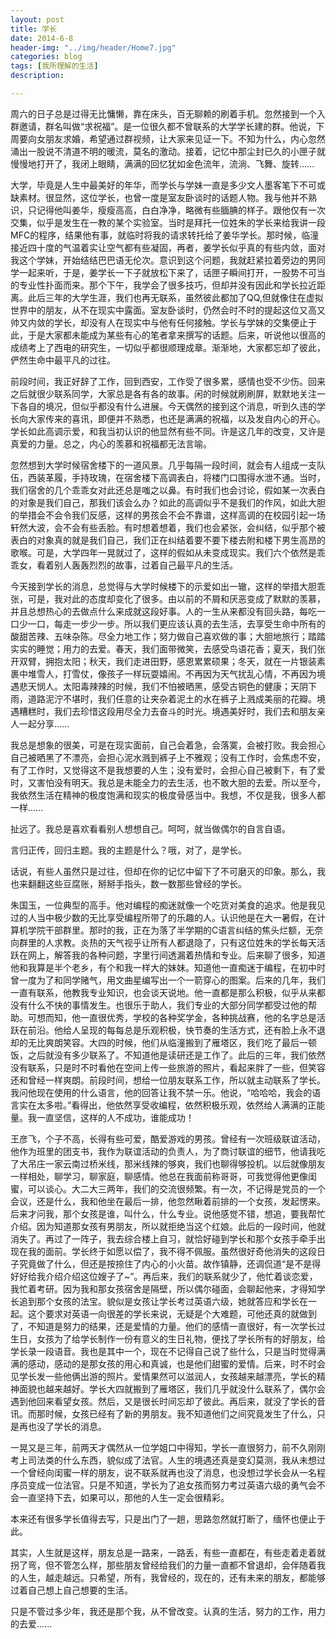 ```yaml
---
layout: post
title: 学长
date: 2014-6-8
header-img: "../img/header/Home7.jpg"
categories: blog
tags: [我所理解的生活]
description: 

---
```


周六的日子总是过得无比慵懒，靠在床头，百无聊赖的刷着手机。忽然接到一个入群邀请，群名叫做“求祝福”。是一位很久都不曾联系的大学学长建的群。他说，下周要向女朋友求婚，希望通过群视频，让大家来见证一下。不知为什么，内心忽然涌出一股说不清道不明的暖流，莫名的激动。接着，记忆中那尘封已久的小匣子就慢慢地打开了，我闭上眼睛，满满的回忆犹如金色流年，流淌、飞舞、旋转......

大学，毕竟是人生中最美好的年华，而学长与学妹一直是多少文人墨客笔下不可或缺素材。很显然，这位学长，也曾一度是室友卧谈时的话题人物。我与他并不熟识，只记得他叫姜华，瘦瘦高高，白白净净，略微有些腼腆的样子。跟他仅有一次交集，似乎是发生在一教的某个实验室。当时是拜托一位姓朱的学长来给我讲一段MFC的程序，结果他有事，就临时将我的请求转托给了姜华学长。那时候，临潼接近四十度的气温着实让空气都有些凝固，再者，姜学长似乎真的有些内敛，面对我这个学妹，开始结结巴巴语无伦次。意识到这个问题，我就赶紧拉着旁边的男同学一起来听，于是，姜学长一下子就放松下来了，话匣子瞬间打开，一股势不可当的专业性扑面而来。那个下午，我学会了很多技巧，但却并没有因此和学长拉近距离。此后三年的大学生涯，我们也再无联系，虽然彼此都加了QQ,但就像住在虚拟世界中的朋友，从不在现实中露面。室友卧谈时，仍然会时不时的提起这位又高又帅又内敛的学长，却没有人在现实中与他有任何接触。学长与学妹的交集便止于此，于是大家都未能成为某些有心的笔者拿来撰写的话题。后来，听说他以很高的成绩考上了西电的研究生，一切似乎都很顺理成章。渐渐地，大家都忘却了彼此，俨然生命中最平凡的过往。

前段时间，我正好辞了工作，回到西安，工作受了很多累，感情也受不少伤。回来之后就很少联系同学，大家总是各有各的故事。闲的时候就刷刷屏，默默地关注一下各自的境况，但似乎都没有什么进展。今天偶然的接到这个消息，听到久违的学长向大家传来的喜讯，即便并不熟悉，也还是满满的祝福，以及发自内心的开心。学长如此高调示爱，和我当初认识的他显然有些不同。许是这几年的改变，又许是真爱的力量。总之，内心的羡慕和祝福都无法言喻。

忽然想到大学时候宿舍楼下的一道风景。几乎每隔一段时间，就会有人组成一支队伍，西装革履，手持玫瑰，在宿舍楼下高调表白，将楼门口围得水泄不通。当时，我们宿舍的几个乖乖女对此还总是嗤之以鼻。有时我们也会讨论，假如某一次表白的对象是我们自己，那我们该会么办？如此的高调似乎不是我们的作风，如此大胆的举措会不会令我们反感，这样的男孩会不会不靠谱，这样高调的在校园引起一场轩然大波，会不会有些丢脸。有时想着想着，我们也会紧张，会纠结，似乎那个被表白的对象真的就是我们自己，我们正在纠结着要不要下楼去附和楼下男生高昂的歌喉。可是，大学四年一晃就过了，这样的假如从未变成现实。我们六个依然是乖乖女，看着别人轰轰烈烈的故事，过着自己最平凡的生活。

今天接到学长的消息，总觉得与大学时候楼下的示爱如出一辙，这样的举措大胆乖张，可是，我对此的态度却变化了很多。由以前的不屑和厌恶变成了默默的羡慕，并且总想热心的去做点什么来成就这段好事。人的一生从来都没有回头路，每吃一口少一口，每走一步少一步。所以我们更应该认真的去生活，去享受生命中所有的酸甜苦辣、五味杂陈。尽全力地工作；努力做自己喜欢做的事；大胆地旅行；踏踏实实的睡觉；用力的去爱。春天，我们面带微笑，去感受鸟语花香；夏天，我们张开双臂，拥抱太阳；秋天，我们走进田野，感恩累累硕果；冬天，就在一片银装素裹中堆雪人，打雪仗，像孩子一样玩耍嬉闹。不再因为天气扰乱心情，不再因为境遇悲天悯人。太阳毒辣辣的时候，我们不怕被晒黑，感受古铜色的健康；天阴下雨，道路泥泞不堪时，我们任意的让夹杂着泥土的水在裤子上溅成美丽的花瓣。境遇糟糕时，我们去珍惜这段用尽全力去奋斗的时光。境遇美好时，我们去和朋友亲人一起分享......

我总是想象的很美，可是在现实面前，自己会着急，会落寞，会被打败。我会担心自己被晒黑了不漂亮，会担心泥水溅到裤子上不雅观；没有工作时，会焦虑不安，有了工作时，又觉得这不是我想要的人生；没有爱时，会担心自己被剩下，有了爱时，又害怕没有明天。我总是未能全力的去生活，也不敢大胆的去爱。所以至今，我依然生活在精神的极度饱满和现实的极度骨感当中。我想，不仅是我，很多人都一样......

扯远了。我总是喜欢看看别人想想自己。呵呵，就当做偶尔的自言自语。

言归正传，回归主题。我的主题是什么？哦，对了，是学长。

话说，有些人虽然只是过往，但却在你的记忆中留下了不可磨灭的印象。那么，我也来翻翻这些豆腐账，掰掰手指头，数一数那些曾经的学长。

朱国玉，一位典型的高手。他对编程的痴迷就像一个吃货对美食的追求。他是我见过的人当中极少数的无比享受编程所带了的乐趣的人。认识他是在大一暑假，在计算机学院干部群里。那时的我，正在为落了半学期的C语言纠结的焦头烂额，无奈向群里的人求教。炎热的天气视乎让所有人都退隐了，只有这位姓朱的学长每天活跃在网上，解答我的各种问题，字里行间透漏着热情和专业。后来聊了很多，知道他和我算是半个老乡，有个和我一样大的妹妹。知道他一直痴迷于编程，在初中时曾一度为了和同学赌气，用文曲星编写出一个一箭穿心的图案。后来的几年，我们一直有联系，他教我专业知识，也会谈天说地。他一直都是那么积极，似乎从来都没有什么不快的事情发生。也很乐于助人，我们专业的大部分同学都受过他的帮助。可想而知，他一直很优秀，学校的各种奖学金，各种挑战赛，他的名字总是活跃在前沿。他给人呈现的每每总是乐观积极，快节奏的生活方式，还有脸上永不退却的无比爽朗笑容。大四的时候，他们从临潼搬到了雁塔区，我们吃了最后一顿饭，之后就没有多少联系了。不知道他是读研还是工作了。此后的三年，我们依然没有联系，只是时不时看他在空间上传一些旅游的照片，看起来胖了一些，但笑容还和曾经一样爽朗。前段时间，想给一位朋友联系工作，所以就主动联系了学长。我问他现在使用的什么语言，他的回答让我不禁一乐。他说，“哈哈哈，我会的语言实在太多啦。”看得出，他依然享受收编程，依然积极乐观，依然给人满满的正能量。我一直坚信，这样的人不成功，谁能成功！

王彦飞，个子不高，长得有些可爱，酷爱游戏的男孩。曾经有一次班级联谊活动，他作为班里的团支书，我作为联谊活动的负责人，为了商讨联谊的细节，他请我吃了大吊庄一家云南过桥米线，那米线辣的够爽，我们也聊得够投机。以后就像朋友一样相处，聊学习，聊家庭，聊感情。他总在我面前称哥哥，可我觉得他更像闺蜜，可以谈心。大二大三两年，我们的交流很频繁。有一次，不记得是党员的一个会议，还是什么，我和他坐在最后一排，他忽然瞅着前排的一个女孩，发起愣来。后来才问我，那个女孩是谁，叫什么，什么专业。说他感觉不错，想追，要我帮忙介绍。因为知道那女孩有男朋友，所以就拒绝当这个红娘。此后的一段时间，他就消失了。再过了一阵子，我去综合楼上自习，就恰好碰到学长和那个女孩手牵手出现在我的面前。学长终于如愿以偿了，我不得不佩服。虽然很好奇他消失的这段日子究竟做了什么，但还是按捺住了内心的小火苗。故作镇静，还调侃道“是不是得好好给我介绍介绍这位嫂子了~”。再后来，我们的联系就少了，他忙着谈恋爱，我忙着考研。因为我和那女孩宿舍是隔壁，所以偶尔碰面，会聊起他来，才得知学长追到那个女孩的法宝。貌似是女孩让学长考过英语六级，她就答应和学长在一起。这个要求对英语一向很差的学长来说，无疑是个大难题，可他还真的就做到了，不知道是努力的结果，还是爱情的力量。他们的感情一直很好，有一次学长过生日，女孩为了给学长制作一份有意义的生日礼物，便找了学长所有的好朋友，给学长录一段语音。我也是其中一个，现在不记得自己说了些什么，只是当时觉得满满的感动，感动的是那女孩的用心和真诚，也是他们甜蜜的爱情。后来，时不时会见学长发一些他俩出游的照片。爱情果然可以滋润人，女孩越来越漂亮，学长的精神面貌也越来越好。学长大四就搬到了雁塔区，我们几乎就没什么联系了，偶尔会遇到他回来看望女孩。然后，又是很长时间忘却了彼此。再后来，就没了学长的音讯。而那时候，女孩已经有了新的男朋友。我不知道他们之间究竟发生了什么，只是再也没了学长的消息。

一晃又是三年，前两天才偶然从一位学姐口中得知，学长一直很努力，前不久刚刚考上司法类的什么东西，貌似成了法官。人生的境遇还真是变幻莫测，我从未想过一个曾经向闺蜜一样的朋友，说不联系就再也没了消息，也没想过学长会从一名程序员变成一位法官。只是不知道，学长为了追女孩而努力考过英语六级的勇气会不会一直坚持下去，如果可以，那他的人生一定会很精彩。

本来还有很多学长值得去写，只是出门了一趟，思路忽然就打断了，缅怀也便止于此。

其实，人生就是这样，朋友总是一路来，一路丢，有些一直都在，有些走着走着就拐了弯，但不管怎么样，那些朋友曾经给我们的力量一直都不曾退却，会伴随着我的人生，越走越远。只希望，所有，我曾经的，现在的，还有未来的朋友，都能够过着自己想上自己想要的生活。

只是不管过多少年，我还是那个我，从不曾改变。认真的生活，努力的工作，用力的去爱......








